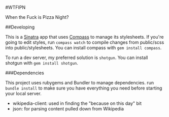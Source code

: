 #WTFIPN

When the Fuck is Pizza Night?

##Developing

This is a [Sinatra](http://www.sinatrarb.com/) app that uses [Compass](http://compass-style.org/) to manage its stylesheets. If you're going to edit styles, run `compass watch` to compile changes from public/scss into public/stylesheets. You can install compass with `gem install compass`.

To run a dev server, my preferred solution is `shotgun`. You can install shotgun with `gem install shotgun`.

###Dependencies

This project uses rubygems and Bundler to manage dependencies. run `bundle install` to make sure you have everything you need before starting your local server.

- wikipedia-client: used in finding the "because on this day" bit
- json: for parsing content pulled down from Wikipedia
